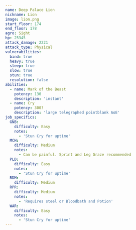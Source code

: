 ```yaml
---
name: Deep Palace Lion
nickname: Lion
image: lion.png
start_floor: 174
end_floor: 178
agro: Sight
hp: 25345
attack_damage: 2221
attack_type: Physical
vulnerabilities:
  bind: true
  heavy: true
  sleep: true
  slow: true
  stun: true
  resolution: false
abilities:
  - name: Mark of the Beast
    potency: 130
    description: 'instant'
  - name: Cry
    potency: 300?
    description: 'large telegraphed pointblank AoE'
job_specifics:
  GNB:
    difficulty: Easy
    notes:
      - 'Stun Cry for uptime'
  MCH:
    difficulty: Medium
    notes:
      - Can be painful. Sprint and Leg Graze recommended
  PLD:
    difficulty: Easy
    notes:
      - 'Stun Cry for uptime'
  RDM:
    difficulty: Medium
  RPR:
    difficulty: Medium
    notes:
      - 'Requires steel or Bloodbath and Potion'
  WAR:
    difficulty: Easy
    notes:
      - 'Stun Cry for uptime'
---
```

